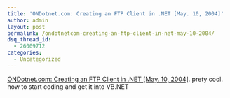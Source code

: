 ```yaml
---
title: 'ONDotnet.com: Creating an FTP Client in .NET [May. 10, 2004]'
author: admin
layout: post
permalink: /ondotnetcom-creating-an-ftp-client-in-net-may-10-2004/
dsq_thread_id:
  - 26009712
categories:
  - Uncategorized
---
```

[ONDotnet.com: Creating an FTP Client in .NET [May. 10, 2004]][1]. prety cool. now to start coding and get it into VB.NET

 [1]: http://www.ondotnet.com/pub/a/dotnet/2004/05/10/ftpdotnet.htm